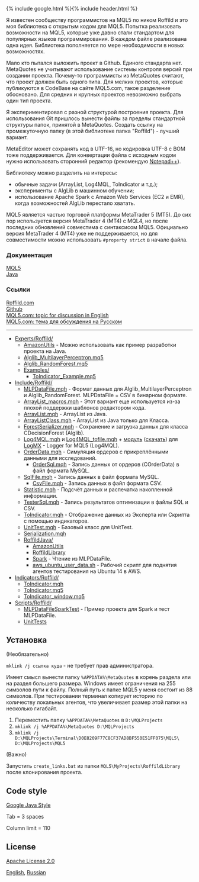 ﻿{% include google.html %}{% include header.html %}

Я известен сообществу программистов на MQL5 по ником Roffild и это моя библиотека с открытым кодом для MQL5. Попытка реализовать возможности на MQL5, которые уже давно стали стандартом для популярных языков программирования. В каждом файле реализована одна идея. Библиотека пополняется по мере необходимости в новых возможностях.

Мало кто пытался выложить проект в Github. Единого стандарта нет. MetaQuotes не учитывают использование системы контроля версий при создании проекта. Почему-то программисты из MetaQuotes считают, что проект должен быть одного типа. Для мелких проектов, которые публикуются в CodeBase на сайте MQL5.com, такое разделение обосновано. Для средних и крупных проектов невозможно выбрать один тип проекта.

Я экспериментировал с разной структурой построения проекта. Для использования Git пришлось вынести файлы за пределы стандартной структуры папок, принятой в MetaQuotes. Создать ссылку на промежуточную папку (в этой библиотеке папка "Roffild") - лучший вариант.

MetaEditor может сохранять код в UTF-16, но кодировка UTF-8 с BOM тоже поддерживается. Для конвертации файла с исходным кодом нужно использовать сторонний редактор (рекомендую [Notepad++](https://notepad-plus-plus.org/)).

Библиотеку можно разделить на интересы:
* обычные задачи (ArrayList, Log4MQL, ToIndicator и т.д.);
* эксперименты с AlgLib в машинном обучении;
* использование Apache Spark с Amazon Web Services (EC2 и EMR), когда возможностей AlgLib перестало хватать.

MQL5 является частью торговой платформы MetaTrader 5 (MT5). До сих пор используется версия MetaTrader 4 (MT4) с MQL4, но после последних обновлений совместима с синтаксисом MQL5. Официально версия MetaTrader 4 (MT4) уже не поддерживается, но для совместимости можно использовать ``` #property strict ``` в начале файла.

### Документация
[MQL5](https://roffild.com/mql5/)<br/>
[Java](https://roffild.com/java/)

### Ссылки
[Roffild.com](https://roffild.com/)<br/>
[Github](https://github.com/Roffild/RoffildLibrary)<br/>
[MQL5.com: topic for discussion in English](https://www.mql5.com/en/forum/247134)<br/>
[MQL5.com: тема для обсуждения на Русском](https://www.mql5.com/ru/forum/245373)

-----------------
* [Experts/Roffild/](https://github.com/Roffild/RoffildLibrary/blob/master/Experts/Roffild/)
  * [AmazonUtils](https://github.com/Roffild/RoffildLibrary/blob/master/Experts/Roffild/AmazonUtils) - Можно использовать как пример разработки проекта на Java.
  * [Alglib_MultilayerPerceptron.mq5](https://github.com/Roffild/RoffildLibrary/blob/master/Experts/Roffild/Alglib_MultilayerPerceptron.mq5)
  * [Alglib_RandomForest.mq5](https://github.com/Roffild/RoffildLibrary/blob/master/Experts/Roffild/Alglib_RandomForest.mq5)
  * [Examples/](https://github.com/Roffild/RoffildLibrary/blob/master/Experts/Roffild/Examples/)
    * [ToIndicator_Example.mq5](https://github.com/Roffild/RoffildLibrary/blob/master/Experts/Roffild/Examples/ToIndicator_Example.mq5)
* [Include/Roffild/](https://github.com/Roffild/RoffildLibrary/blob/master/Include/Roffild/)
  * [MLPDataFile.mqh](https://github.com/Roffild/RoffildLibrary/blob/master/Include/Roffild/MLPDataFile.mqh) - Формат данных для Alglib_MultilayerPerceptron и Alglib_RandomForest. MLPDataFile = CSV в бинарном формате.
  * [ArrayList_macros.mqh](https://github.com/Roffild/RoffildLibrary/blob/master/Include/Roffild/ArrayList_macros.mqh) - Этот вариант еще используется из-за плохой поддержки шаблонов редактором кода.
  * [ArrayList.mqh](https://github.com/Roffild/RoffildLibrary/blob/master/Include/Roffild/ArrayList.mqh) - ArrayList из Java.
  * [ArrayListClass.mqh](https://github.com/Roffild/RoffildLibrary/blob/master/Include/Roffild/ArrayListClass.mqh) - ArrayList из Java только для Класса.
  * [ForestSerializer.mqh](https://github.com/Roffild/RoffildLibrary/blob/master/Include/Roffild/ForestSerializer.mqh) - Сохранение и загрузка данных для класса CDecisionForest (Alglib).
  * [Log4MQL.mqh](https://github.com/Roffild/RoffildLibrary/blob/master/Include/Roffild/Log4MQL.mqh) и [Log4MQL_tofile.mqh](https://github.com/Roffild/RoffildLibrary/blob/master/Include/Roffild/Log4MQL_tofile.mqh) + [модуль](https://github.com/Roffild/RoffildLibrary/blob/master/Include/Roffild/LogMX) ([скачать](https://roffild.com/Log4MQLParser.zip)) для [LogMX](http://www.logmx.com/) - Logger for MQL5 (Log4MQL).
  * [OrderData.mqh](https://github.com/Roffild/RoffildLibrary/blob/master/Include/Roffild/OrderData.mqh) - Симуляция ордеров с прикреплёнными данными для исследований.
    * [OrderSql.mqh](https://github.com/Roffild/RoffildLibrary/blob/master/Include/Roffild/OrderSql.mqh) - Запись данных от ордеров (COrderData) в файл формата MySQL.
  * [SqlFile.mqh](https://github.com/Roffild/RoffildLibrary/blob/master/Include/Roffild/SqlFile.mqh) - Запись данных в файл формата MySQL.
    * [CsvFile.mqh](https://github.com/Roffild/RoffildLibrary/blob/master/Include/Roffild/CsvFile.mqh) - Запись данных в файл формата CSV.
  * [Statistic.mqh](https://github.com/Roffild/RoffildLibrary/blob/master/Include/Roffild/Statistic.mqh) - Подсчёт данных и распечатка накопленной информации.
  * [TesterSql.mqh](https://github.com/Roffild/RoffildLibrary/blob/master/Include/Roffild/TesterSql.mqh) - Запись результатов оптимизации в файлы SQL и CSV.
  * [ToIndicator.mqh](https://github.com/Roffild/RoffildLibrary/blob/master/Include/Roffild/ToIndicator.mqh) - Отображение данных из Эксперта или Скрипта с помощью индикаторов.
  * [UnitTest.mqh](https://github.com/Roffild/RoffildLibrary/blob/master/Include/Roffild/UnitTest.mqh) - Базовый класс для UnitTest.
  * [Serialization.mqh](https://github.com/Roffild/RoffildLibrary/blob/master/Include/Roffild/Serialization.mqh)
  * [RoffildJava/](https://github.com/Roffild/RoffildLibrary/blob/master/Include/Roffild/RoffildJava/)
    * [AmazonUtils](https://github.com/Roffild/RoffildLibrary/blob/master/Include/Roffild/RoffildJava/AmazonUtils/)
    * [RoffildLibrary](https://github.com/Roffild/RoffildLibrary/blob/master/Include/Roffild/RoffildJava/RoffildLibrary/)
    * [Spark](https://github.com/Roffild/RoffildLibrary/blob/master/Include/Roffild/RoffildJava/Spark/) - Чтение из MLPDataFile.
    * [aws_ubuntu_user_data.sh](https://github.com/Roffild/RoffildLibrary/blob/master/Include/Roffild/RoffildJava/AmazonUtils/build/resources/main/aws_ubuntu_user_data.sh) - Рабочий скрипт для поднятия агентов тестирования на Ubuntu 14 в AWS.
* [Indicators/Roffild/](https://github.com/Roffild/RoffildLibrary/blob/master/Indicators/Roffild/)
  * [ToIndicator.mqh](https://github.com/Roffild/RoffildLibrary/blob/master/Indicators/Roffild/ToIndicator.mqh)
  * [ToIndicator.mq5](https://github.com/Roffild/RoffildLibrary/blob/master/Indicators/Roffild/ToIndicator.mq5)
  * [ToIndicator_window.mq5](https://github.com/Roffild/RoffildLibrary/blob/master/Indicators/Roffild/ToIndicator_window.mq5)
* [Scripts/Roffild/](https://github.com/Roffild/RoffildLibrary/blob/master/Scripts/Roffild/)
  * [MLPDataFileSparkTest](https://github.com/Roffild/RoffildLibrary/blob/master/Scripts/Roffild/MLPDataFileSparkTest) - Пример проекта для Spark и тест MLPDataFile.
  * [UnitTests](https://github.com/Roffild/RoffildLibrary/blob/master/Scripts/Roffild/UnitTests)

## Установка

(Необязательно)

``` mklink /j ссылка куда ``` - не требует прав администратора.

Имеет смысл вынести папку ``` %APPDATA%\MetaQuotes ``` в корень раздела или на раздел большего размера.
Windows имеет ограничения на 255 символов пути к файлу. Полный путь к папке MQL5 у меня состоит из 88 символов.
При тестировании терминал копирует историю по количеству локальных агентов, что увеличивает размер этой папки на несколько гигабайт.
1. Переместить папку ``` %APPDATA%\MetaQuotes ``` в ``` D:\MQLProjects ```
2. ``` mklink /j %APPDATA%\MetaQuotes D:\MQLProjects ```
3. ``` mklink /j D:\MQLProjects\Terminal\D0E8209F77C8CF37AD8BF550E51FF075\MQL5\ D:\MQLProjects\MQL5 ```

(Важно)

Запустить ``` create_links.bat ``` из папки ``` MQL5\MyProjects\RoffildLibrary ``` после клонирования проекта.

## Code style

[Google Java Style](https://google.github.io/styleguide/javaguide.html)

Tab = 3 spaces

Column limit = 110

## License

[Apache License 2.0](https://github.com/Roffild/RoffildLibrary/blob/master/LICENSE)

[English](https://roffild.com/), [Russian](https://roffild.com/index_ru.html)

